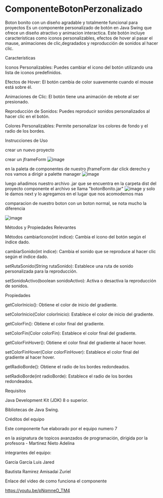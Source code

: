 # ComponenteBotonPerzonalizado
Boton bonito con un diseño agradable y totalmente funcional para proyectos 
Es un componente personalizado de botón en Java Swing que ofrece un diseño atractivo y animacion interactica. Este botón incluye características como iconos personalizables, efectos de hover al pasar el mause, animaciones de clic,degradados y reproducción de sonidos al hacer clic.

Características

Iconos Personalizables: Puedes cambiar el icono del botón utilizando una lista de iconos predefinidos.

Efectos de Hover: El botón cambia de color suavemente cuando el mouse está sobre él.

Animaciones de Clic: El botón tiene una animación de rebote al ser presionado.

Reproducción de Sonidos: Puedes reproducir sonidos personalizados al hacer clic en el botón.

Colores Personalizables: Permite personalizar los colores de fondo y el radio de los bordes.


Instrucciones de Uso

crear un nuevo proyecto 

crear un jframeForm 
![image](https://github.com/user-attachments/assets/5e52a423-26a5-4f94-a1e2-6b737d267c5a)

en la paleta de componentes de nuestro jframeForm dar click derecho y nos vamos a dirigir a palette manager
![image](https://github.com/user-attachments/assets/ea231479-a1b8-4865-9fe5-a9bb006df226)

luego añadimos nuestro archivo .jar que se encuentra en la carpeta dist del proyecto componente el archivo se llama "botonBonito.jar"
![image](https://github.com/user-attachments/assets/c0ae2329-152e-436f-bb82-fe11b7a8e600) 
y solo le damos next y lo agregamos en el lugar que nos acomodemos mas


comparacion de nuestro boton con un boton normal, se nota mucho la diferencia 

![image](https://github.com/user-attachments/assets/0a06c61b-7b6c-474e-ac96-9098cbe0e568)



Métodos y Propiedades Relevantes

Métodos
cambiarIcono(int indice): Cambia el icono del botón según el índice dado.

cambiarSonido(int indice): Cambia el sonido que se reproduce al hacer clic según el índice dado.

setRutaSonido(String rutaSonido): Establece una ruta de sonido personalizada para la reproducción.

setSonidoActivo(boolean sonidoActivo): Activa o desactiva la reproducción de sonidos.



Propiedades

getColorInicio(): Obtiene el color de inicio del gradiente.

setColorInicio(Color colorInicio): Establece el color de inicio del gradiente.

getColorFin(): Obtiene el color final del gradiente.

setColorFin(Color colorFin): Establece el color final del gradiente.

getColorFinHover(): Obtiene el color final del gradiente al hacer hover.

setColorFinHover(Color colorFinHover): Establece el color final del gradiente al hacer hover.

getRadioBorde(): Obtiene el radio de los bordes redondeados.

setRadioBorde(int radioBorde): Establece el radio de los bordes redondeados.



Requisitos

Java Development Kit (JDK) 8 o superior.

Bibliotecas de Java Swing.



Créditos del equipo

Este componente fue elaborado por el equipo numero 7

en la asignatura de topicos avanzados de programación, dirigida por la profesora - Martinez Nieto Adelina

integrantes del equipo:

García García Luis Jared

Bautista Ramirez Amisadai Zuriel 


Enlace del video de como funciona el componente 

https://youtu.be/pNqmneO_TM4










